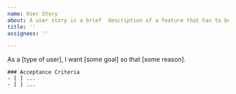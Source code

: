 ```yaml
---
name: User Story
about: A user story is a brief	description of a feature that has to be implemented from the perspective of the end user.
title: ''
assignees: ''

---
```


As a [type of user], I want [some goal] so that [some reason].

```[tasklist]
### Acceptance Criteria
- [ ] ...
- [ ] ...
```

